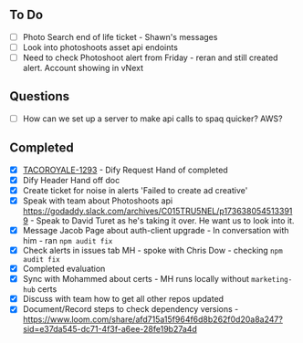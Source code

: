 ## To Do
- [ ] Photo Search end of life ticket - Shawn's messages
- [ ] Look into photoshoots asset api endoints
- [ ] Need to check Photoshoot alert from Friday - reran and still created alert. Account showing in vNext

## Questions
- [ ] How can we set up a server to make api calls to spaq quicker? AWS?

## Completed
- [x] [TACOROYALE-1293](https://godaddy-corp.atlassian.net/browse/TACOROYALE-1293) - Dify Request Hand of completed
- [x] Dify Header Hand off doc
- [x] Create ticket for noise in alerts 'Failed to create ad creative'
- [x] Speak with team about Photoshoots api https://godaddy.slack.com/archives/C015TRU5NEL/p1736380545133919 - Speak to David Turet as he's taking it over. He want us to look into it.
- [x] Message Jacob Page about auth-client upgrade - In conversation with him - ran `npm audit fix`
- [x] Check alerts in issues tab MH - spoke with Chris Dow - checking `npm audit fix`
- [x] Completed evaluation
- [x] Sync with Mohammed about certs - MH runs locally without `marketing-hub` certs
- [x] Discuss with team how to get all other repos updated
- [x] Document/Record steps to check dependency versions - https://www.loom.com/share/afd715a15f964f6d8b262f0d20a8a247?sid=e37da545-dc71-4f3f-a6ee-28fe19b27a4d

